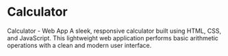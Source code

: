 # Calculator
 Calculator - Web App  A sleek, responsive calculator built using HTML, CSS, and JavaScript. This lightweight web application performs basic arithmetic operations with a clean and modern user interface.
